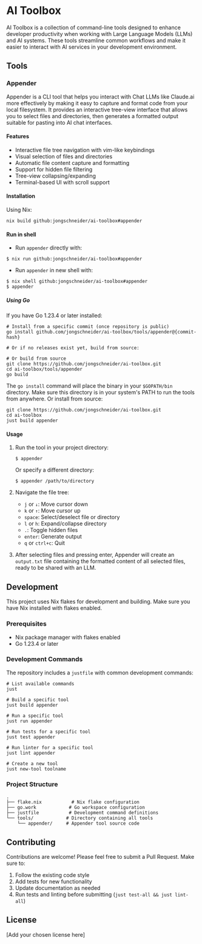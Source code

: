 # AI Toolbox

AI Toolbox is a collection of command-line tools designed to enhance developer productivity when working with Large Language Models (LLMs) and AI systems. These tools streamline common workflows and make it easier to interact with AI services in your development environment.

## Tools

### Appender

Appender is a CLI tool that helps you interact with Chat LLMs like Claude.ai more effectively by making it easy to capture and format code from your local filesystem. It provides an interactive tree-view interface that allows you to select files and directories, then generates a formatted output suitable for pasting into AI chat interfaces.

#### Features

- Interactive file tree navigation with vim-like keybindings
- Visual selection of files and directories
- Automatic file content capture and formatting
- Support for hidden file filtering
- Tree-view collapsing/expanding
- Terminal-based UI with scroll support

#### Installation

Using Nix:

```shell
nix build github:jongschneider/ai-toolbox#appender
```

#### Run in shell

- Run `appender` directly with:

```shell
$ nix run github:jongschneider/ai-toolbox#appender
```

- Run `appender` in new shell with:

```shell
$ nix shell github:jongschneider/ai-toolbox#appender
$ appender
```

##### Using Go

If you have Go 1.23.4 or later installed:

```shell
# Install from a specific commit (once repository is public)
go install github.com/jongschneider/ai-toolbox/tools/appender@{commit-hash}

# Or if no releases exist yet, build from source:

# Or build from source
git clone https://github.com/jongschneider/ai-toolbox.git
cd ai-toolbox/tools/appender
go build

```

The `go install` command will place the binary in your `$GOPATH/bin` directory. Make sure this directory is in your system's PATH to run the tools from anywhere.
Or install from source:

```shell
git clone https://github.com/jongschneider/ai-toolbox.git
cd ai-toolbox
just build appender
```

#### Usage

1. Run the tool in your project directory:

   ```shell
   $ appender
   ```

   Or specify a different directory:

   ```shell
   $ appender /path/to/directory
   ```

2. Navigate the file tree:

   - `j` or `↓`: Move cursor down
   - `k` or `↑`: Move cursor up
   - `space`: Select/deselect file or directory
   - `l` or `h`: Expand/collapse directory
   - `.`: Toggle hidden files
   - `enter`: Generate output
   - `q` or `ctrl+c`: Quit

3. After selecting files and pressing enter, Appender will create an `output.txt` file containing the formatted content of all selected files, ready to be shared with an LLM.

## Development

This project uses Nix flakes for development and building. Make sure you have Nix installed with flakes enabled.

### Prerequisites

- Nix package manager with flakes enabled
- Go 1.23.4 or later

### Development Commands

The repository includes a `justfile` with common development commands:

```shell
# List available commands
just

# Build a specific tool
just build appender

# Run a specific tool
just run appender

# Run tests for a specific tool
just test appender

# Run linter for a specific tool
just lint appender

# Create a new tool
just new-tool toolname
```

### Project Structure

```
.
├── flake.nix           # Nix flake configuration
├── go.work            # Go workspace configuration
├── justfile           # Development command definitions
└── tools/            # Directory containing all tools
    └── appender/     # Appender tool source code
```

## Contributing

Contributions are welcome! Please feel free to submit a Pull Request. Make sure to:

1. Follow the existing code style
2. Add tests for new functionality
3. Update documentation as needed
4. Run tests and linting before submitting (`just test-all && just lint-all`)

## License

[Add your chosen license here]
